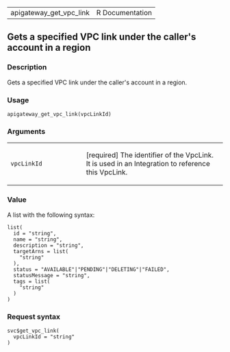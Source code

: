 <table style="width: 100%;">
<tbody>
<tr class="odd">
<td>apigateway_get_vpc_link</td>
<td style="text-align: right;">R Documentation</td>
</tr>
</tbody>
</table>

## Gets a specified VPC link under the caller's account in a region

### Description

Gets a specified VPC link under the caller's account in a region.

### Usage

    apigateway_get_vpc_link(vpcLinkId)

### Arguments

<table>
<colgroup>
<col style="width: 35%" />
<col style="width: 65%" />
</colgroup>
<tbody>
<tr class="odd">
<td><code id="apigateway_get_vpc_link_:_vpcLinkId">vpcLinkId</code></td>
<td><p>[required] The identifier of the VpcLink. It is used in an
Integration to reference this VpcLink.</p></td>
</tr>
</tbody>
</table>

### Value

A list with the following syntax:

    list(
      id = "string",
      name = "string",
      description = "string",
      targetArns = list(
        "string"
      ),
      status = "AVAILABLE"|"PENDING"|"DELETING"|"FAILED",
      statusMessage = "string",
      tags = list(
        "string"
      )
    )

### Request syntax

    svc$get_vpc_link(
      vpcLinkId = "string"
    )
